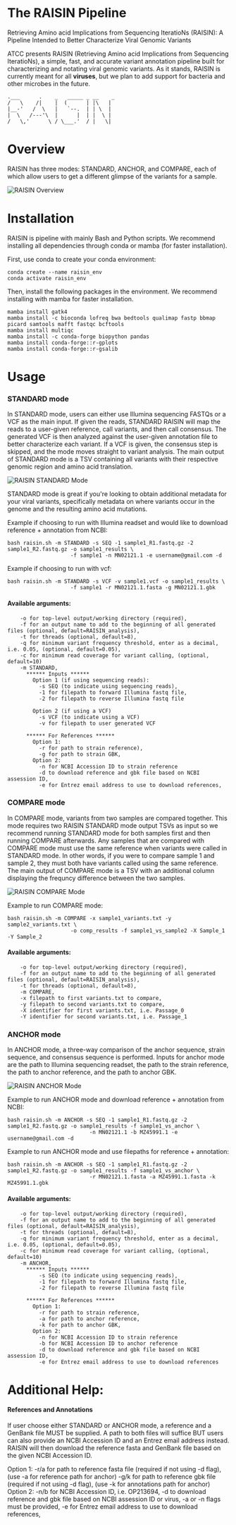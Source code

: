 # The RAISIN Pipeline
Retrieving Amino acid Implications from Sequencing IteratioNs (RAISIN): A Pipeline Intended to Better Characterize Viral Genomic Variants

ATCC presents RAISIN (Retrieving Amino acid Implications from Sequencing IteratioNs), a simple, fast, and accurate variant annotation pipeline built for characterizing and notating viral genomic variants. As it stands, RAISIN is currently meant for all **viruses**, but we plan to add support for bacteria and other microbes in the future. 

```
.___      .    _   _____ _ __    _
/   \    /|    |  (      | |\   | 
|__-'   /  \   |   `--.  | | \  | 
|  \   /---'\  |      |  | |  \ | 
/   \,'      \ / \___.'  / |   \| 
```
# Overview

RAISIN has three modes: STANDARD, ANCHOR, and COMPARE, each of which allow users to get a different glimpse of the variants for a sample.

![RAISIN Overview](https://github.com/ATCC-Bioinformatics/RAISIN/blob/develop/readme_images/RAISIN%20OVERVIEW_v3.jpg)

# Installation
RAISIN is pipeline with mainly Bash and Python scripts. We recommend installing all dependencies through conda or mamba (for faster installation).

First, use conda to create your conda environment:
```
conda create --name raisin_env
conda activate raisin_env
```
Then, install the following packages in the environment. We recommend installing with mamba for faster installation. 
```
mamba install gatk4
mamba install -c bioconda lofreq bwa bedtools qualimap fastp bbmap picard samtools mafft fastqc bcftools
mamba install multiqc
mamba install -c conda-forge biopython pandas
mamba install conda-forge::r-gplots
mamba install conda-forge::r-gsalib
```
# Usage
### STANDARD mode
In STANDARD mode, users can either use Illumina sequencing FASTQs or a VCF as the main input. If given the reads, STANDARD RAISIN will map the reads to a user-given reference, call variants, and then call consensus. The generated VCF is then analyzed against the user-given annotation file to better characterize each variant. If a VCF is given, the consensus step is skipped, and the mode moves straight to variant analysis. The main output of STANDARD mode is a TSV containing all variants with their respective genomic region and amino acid translation. 

![RAISIN STANDARD Mode](https://github.com/ATCC-Bioinformatics/RAISIN/blob/develop/readme_images/STANDARD_V5.jpg)

STANDARD mode is great if you're looking to obtain additional metadata for your viral variants, specifically metadata on where variants occur in the genome and the resulting amino acid mutations. 

Example if choosing to run with Illumina readset and would like to download reference + annotation from NCBI: 
```
bash raisin.sh -m STANDARD -s SEQ -1 sample1_R1.fastq.gz -2 sample1_R2.fastq.gz -o sample1_results \
                    -f sample1 -n MN02121.1 -e username@gmail.com -d
```
Example if choosing to run with vcf: 
```
bash raisin.sh -m STANDARD -s VCF -v sample1.vcf -o sample1_results \
                    -f sample1 -r MN02121.1.fasta -g MN02121.1.gbk
```

#### Available arguments:
```
    -o for top-level output/working directory (required),
    -f for an output name to add to the beginning of all generated files (optional, default=RAISIN_analysis),
    -t for threads (optional, default=8),
    -q for minimum variant frequency threshold, enter as a decimal, i.e. 0.05, (optional, default=0.05),
    -c for minimum read coverage for variant calling, (optional, default=10) 
    -m STANDARD,
      ****** Inputs ******
        Option 1 (if using sequencing reads):
          -s SEQ (to indicate using sequencing reads),
          -1 for filepath to forward Illumina fastq file,
          -2 for filepath to reverse Illumina fastq file

        Option 2 (if using a VCF)
          -s VCF (to indicate using a VCF)
          -v for filepath to user generated VCF

      ****** For References ******
        Option 1:
          -r for path to strain reference),
          -g for path to strain GBK,
        Option 2:
          -n for NCBI Accession ID to strain reference
          -d to download reference and gbk file based on NCBI assession ID,
          -e for Entrez email address to use to download references,
```

### COMPARE mode
In COMPARE mode, variants from two samples are compared together. This mode requires two RAISIN STANDARD mode output TSVs as input so we recommend running STANDARD mode for both samples first and then running COMPARE afterwards. Any samples that are compared with COMPARE mode must use the same reference when variants were called in STANDARD mode. In other words, if you were to compare sample 1 and sample 2, they must both have variants called using the same reference. The main output of COMPARE mode is a TSV with an additional column displaying the frequncy difference between the two samples.

![RAISIN COMPARE Mode](https://github.com/ATCC-Bioinformatics/RAISIN/blob/develop/readme_images/COMPARE_V4.jpg)

Example to run COMPARE mode: 
```
bash raisin.sh -m COMPARE -x sample1_variants.txt -y sample2_variants.txt \
                    -o comp_results -f sample1_vs_sample2 -X Sample_1 -Y Sample_2
```
#### Available arguments:

```
    -o for top-level output/working directory (required),
    -f for an output name to add to the beginning of all generated files (optional, default=RAISIN_analysis),
    -t for threads (optional, default=8),
    -m COMPARE,
    -x filepath to first variants.txt to compare,
    -y filepath to second variants.txt to compare,
    -X identifier for first variants.txt, i.e. Passage_0
    -Y identifier for second variants.txt, i.e. Passage_1

```
### ANCHOR mode
In ANCHOR mode, a three-way comparison of the anchor sequence, strain sequence, and consensus sequence is performed. Inputs for anchor mode are the path to Illumina sequencing readset, the path to the strain reference, the path to anchor reference, and the path to anchor GBK. 

![RAISIN ANCHOR Mode](https://github.com/ATCC-Bioinformatics/RAISIN/blob/develop/readme_images/ANCHOR_V4.jpg)

Example to run ANCHOR mode and download reference + annotation from NCBI: 
```
bash raisin.sh -m ANCHOR -s SEQ -1 sample1_R1.fastq.gz -2 sample1_R2.fastq.gz -o sample1_results -f sample1_vs_anchor \
                          -n MN02121.1 -b MZ45991.1 -e username@gmail.com -d
```
Example to run ANCHOR mode and use filepaths for reference + annotation:
```
bash raisin.sh -m ANCHOR -s SEQ -1 sample1_R1.fastq.gz -2 sample1_R2.fastq.gz -o sample1_results -f sample1_vs_anchor \
                          -r MN02121.1.fasta -a MZ45991.1.fasta -k MZ45991.1.gbk
```

#### Available arguments:
```
    -o for top-level output/working directory (required),
    -f for an output name to add to the beginning of all generated files (optional, default=RAISIN_analysis),
    -t for threads (optional, default=8),
    -q for minimum variant frequency threshold, enter as a decimal, i.e. 0.05, (optional, default=0.05),
    -c for minimum read coverage for variant calling, (optional, default=10) 
    -m ANCHOR,
      ****** Inputs ******
          -s SEQ (to indicate using sequencing reads),
          -1 for filepath to forward Illumina fastq file,
          -2 for filepath to reverse Illumina fastq file

      ****** For References ******
        Option 1:
          -r for path to strain reference,
          -a for path to anchor reference,
          -k for path to anchor GBK,
        Option 2:
          -n for NCBI Accession ID to strain reference
          -b for NCBI Accession ID to anchor reference
          -d to download reference and gbk file based on NCBI assession ID,
          -e for Entrez email address to use to download references

  ```

# Additional Help:

#### References and Annotations
    
If user choose either STANDARD or ANCHOR mode, a reference and a GenBank file MUST be supplied. A path to both files will suffice BUT users can also provide an NCBI Accession ID and an Entrez email address instead. RAISIN will then download the reference fasta and GenBank file based on the given NCBI Accession ID. 
  
Option 1:
  -r/a for path to reference fasta file (required if not using -d flag), (use -a for reference path for anchor)
  -g/k for path to reference gbk file (required if not using -d flag), (use -k for annotations path for anchor)
Option 2:
  -n/b for NCBI Accession ID, i.e. OP213694,
  -d to download reference and gbk file based on NCBI assession ID or virus, -a or -n flags must be provided,
  -e for Entrez email address to use to download references,
